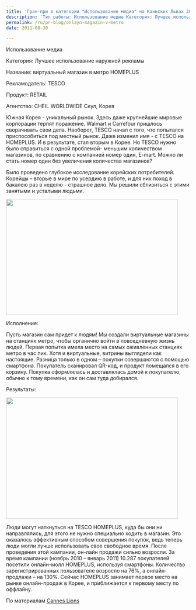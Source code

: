```yaml
---
title: 'Гран-при в категории "Использование медиа" на Каннских Львах 2011'
description: 'Тип работы: Использование медиа Категория: Лучшее использование наружной рекламы Название: виртуальный магазин в метро HOMEPLUS Рекламодатель: TESCO Продукт: RETAIL Агентство: CHEIL WORLDWIDE Сеул, Корея'
permalink: /ru/pr-blog/onlayn-magazin-v-metro
date: 2011-08-30

---
```


Использование медиа

Категория:	Лучшее использование наружной рекламы

Название:	виртуальный магазин в метро HOMEPLUS

Рекламодатель:	TESCO

Продукт:	RETAIL

Агентство:	CHEIL WORLDWIDE Сеул, Корея

Южная Корея - уникальный рынок. Здесь даже крупнейшие мировые корпорации терпят поражение.  Walmart и Carrefour пришлось сворачивать свои дела. Наоборот, TESCO начал с того, что попытался приспособиться под местный рынок. Даже изменил имя -  с TESCO на HOMEPLUS. И в результате, стал вторым в Корее. Но TESCO нужно было справиться с одной проблемой- меньшим количеством магазинов, по сравнению с компанией номер один, E-mart. Можно ли стать номер один без увеличения количества магазинов?

Было проведено глубокое исследование корейских потребителей. Корейцы – вторые в мире по усердию в работе, и для них поход в бакалею раз в неделю - страшное дело. Мы решили сблизиться с этими занятыми и усталыми людьми.

<img src="{{ site.assets }}/upload/Tesco-Homeplus-Subway-Virtual-Store-in-South-Korea-1.jpg" alt="" class="post__img" width="470" height="317">

Исполнение:

Пусть магазин сам придет к людям! Мы создали виртуальные магазины на станциях метро, чтобы органично войти в  повседневную жизнь людей. Первая попытка имела место на самых оживленных станциях метро в час пик. Хотя и виртуальные, витрины выглядели как настоящие. Разница только в одном – покупки совершаются с помощью смартфона. Покупатель сканировал QR-код, и продукт помещался в его корзину. Покупка оформлялась и доставлялась домой к покупателю, обычно к тому времени, как он сам туда добирался.

Результаты:

<img src="{{ site.assets }}/upload/Tesco-Homeplus-Subway-Virtual-Store-in-South-Korea06.jpg" alt="" class="post__img" width="470" height="332">

Люди могут наткнуться на TESCO HOMEPLUS, куда бы они ни направлялись, для этого не нужно специально ходить в магазин.  Это оказалось эффективным способом совершения покупок, ведь теперь  люди могли лучше использовать свое свободное время. После проведения этой кампании, он-лайн продажи сильно возросли. За время кампании (ноябрь 2010 – январь 2011) 10.287 покупателей посетили онлайн-молл HOMEPLUS, используя смартфоны. Количество зарегистрированных пользователе возросло  на 76%, а онлайн-продлажи – на 130%. Сейчас HOMEPLUS занимает первое место на рынке онлайн-продаж в Корее, и приближается к первому месту по оффлайну.

По материалам <a href="http://www.canneslions.com">Cannes Lions</a>

